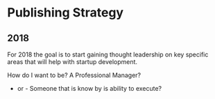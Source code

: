 # Publishing Strategy 

## 2018

For 2018 the goal is to start gaining thought leadership on key specific areas that will help with startup development. 

How do I want to be? 
A Professional Manager?
- or -
Someone that is know by is ability to execute?


